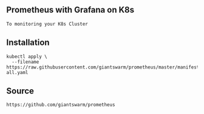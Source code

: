 ## Prometheus with Grafana on K8s

```
To monitoring your K8s Cluster
```

## Installation
```
kubectl apply \
  --filename https://raw.githubusercontent.com/giantswarm/prometheus/master/manifests-all.yaml
```

## Source
```
https://github.com/giantswarm/prometheus
```